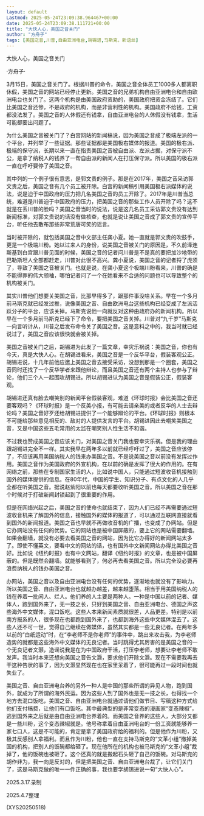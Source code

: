 ```yaml
---
layout: default
Lastmod: 2025-05-24T23:09:38.964467+00:00
date: 2025-05-24T23:09:38.111721+00:00
title: "大快人心，美国之音关门"
author: "方舟子"
tags: [美国之音,川普,自由亚洲电台,胡锡进,马斯克，新语丝]
---
```


大快人心，美国之音关门

·方舟子·

3月15日，美国之音关门了。根据川普的命令，美国之音全体员工1000多人都离职休假，美国之音的网站已经停止更新。美国之音的兄弟机构自由亚洲电台和自由欧洲电台也关门了。这两个机构是由美国政府资助的，美国政府把资金冻结了。它们比美国之音还惨，不是政府的机构，而是非营利性的机构。美国政府不给钱，工资都没法发了。美国之音的人休假还有钱拿，自由亚洲电台的人休假没有钱拿，生活可能都要出问题了。

为什么美国之音被关门了？白宫网站的新闻稿说，因为美国之音成了极端左派的一个平台，并列举了一些证据。那些证据都是美国极右媒体的报道。美国的极右派、极端的保守派，长期以来一直在指责美国之音被自由派、左派占据，对保守派不公，是拿了纳税人的钱养了一帮自由派的新闻人在打压保守派。所以美国的极右派一直在呼吁要停了美国之音。

其中列的一个例子很有意思，是郭文贵的例子。那是在2017年，美国之音采访郭文贵之后，美国之音有几个员工被开除。白宫的新闻稿引用美国极右派媒体的说法，说是迫于中国政府的压力把几名美国之音的员工开除了。2017年是川普当总统，难道是川普迫于中国政府的压力，把美国之音的那些工作人员开除了吗？这不就是在丢川普的脸吗？美国之音当时的说法，说是这几名员工采访郭文贵没有达到新闻标准，对郭文贵说的话没有做核查，也就是说让美国之音成了郭文贵的宣传平台，听任他去散布那些非常荒唐可笑的谣言。

当时被开除的，就包括美国之音中文部主任龚小夏。她一直就是郭文贵的吹鼓手，更是一个极端川粉。她以过来人的身份，说美国之音被关门的原因是，不久前泽连斯基到白宫跟川普见面的时候，美国之音的记者问川普是不是真的要把加沙地带的巴勒斯坦人全部都赶走，川普对此很不高兴。龚小夏说，美国之音的记者捋了虎须了，导致了美国之音被关门。也就是说，在龚小夏这个极端川粉看来，川普的确是不能得罪的伟大领袖，哪怕记者问了一个在她看来不合适的问题也可以导致整个的机构被关门。

其实川普他们想要关美国之音，比那早得多了，跟那件事没啥关系。早在一个多月前马斯克就已经发过推，说像美国之音、自由欧洲电台这些机构已经变成了左派活跃分子的平台，应该关掉。马斯克说他一向就反对这种由政府办的新闻机构。所以早在一个多月前马斯克已经下了命令，要把美国之音关掉。川普对“九千岁”马斯克一向言听计从，川普之后发布命令关了美国之音。这是意料之中的，我当时就已经说过了，美国之音应该很快就会被关掉。

美国之音被关门之后，胡锡进为此发了一篇文章，幸灾乐祸说：美国之音，你也有今天，真是大快人心。在胡锡进看来，美国之音是一个反华平台，假装客观公正。胡锡进说，十几年前他应邀上美国之音去接受采访，没想到那是一个圈套，美国之音同时还找了一个反华学者来跟他辩论，而且美国之音还有两个主持人也参与了辩论，他们三个人一起围攻胡锡进。所以胡锡进认为美国之音是假装公正，假装客观。

胡锡进还真有脸去嘲笑别的新闻平台假装客观，难道《环球时报》会比美国之音还要客观吗？《环球时报》是一个反美小报，有可能去请亲美的或者反华的人士去辩论吗？美国之音好歹还给胡锡进提供了一个能够辩论的平台。《环球时报》则根本不可能给那些意见相反的、敌对的人提供发言的平台。胡锡进因此去嘲笑美国之音，又是中国这些五毛常用的太监在嘲笑别人性生活不和谐。

不过我也赞成美国之音应该关门，对美国之音关门我也要幸灾乐祸。但是我的理由跟胡锡进完全不一样。其实我早在两年多以前就已经呼吁过了，美国之音应该停了，不应该再用美国纳税人的钱来办美国之音。不是说美国之音以前没有发挥过作用。美国之音作为美国政府的外宣机构，在以前的确是发挥了很大的作用的。在有网络之前，那些在专制国家生活的人，比如说中国人，只能通过短波收音机接触到国外的媒体提供的信息。在80年代，中国的学生、知识分子、有点文化的人几乎全都在听美国之音。据说赵紫阳以前也每天都要收听美国之音。所以美国之音在那个时候对于打破新闻封锁起到了很重要的作用。

但是在网络兴起之后，美国之音的使命也就结束了，因为人们已经不再需要通过短波收音机来了解国外的信息，接触国外的媒体的报道了，可以通过互联网直接就看到国外的新闻报道。美国之音也早就不再做收音机的广播，也变成了办网站。但是它办网站没有任何的优势。它的网站也是被中国屏蔽的，要上它的网站需要翻墙。如果会翻墙，就没有必要去看美国之音的网站，因为比它办得好的新闻网站太多了。即使不懂英文，要看中文的网站的话，也有国外中文新闻网站办得比美国之音好。比如说《纽约时报》也有中文网站，翻译《纽约时报》的文章，也是被中国屏蔽的。但是既然会翻墙。就能够看到了，何必再去看美国之音。所以完全没必要再浪费纳税人的钱办美国之音。

办网站，美国之音以及自由亚洲电台没有任何的优势，逐渐地也就没有了影响力。所以美国之音、自由亚洲电台也就越办越差，越来越堕落。相当于用美国纳税人的钱在养着一批闲人、烂人。他们养的人主要是两种人。一种是中国以前的记者、媒体人，跑到国外来了，无一技之长，只好到美国之音、自由亚洲电台、德国之声这些海外中文媒体，混口饭吃。这些人本来新闻素质就很差，人品更差。特别是以前南方报系的人，很多现在也都跑到国外来了，也都到海外这些中文媒体混去了。这些人还不可一世，觉得自己继续在做媒体，虽然其实都是一些无良记者。在两年多以前的“白纸运动”时，在“李老师不是你老师”的事件中，跳出来攻击我，为李老师造势的就都是这些海外中文媒体的无良记者。当时跳得尤其厉害的是美国之音的一个无良记者文灏，造谣说我是在为中国政府干活，打压李老师，想要让李老师不敢发声。我当时本来还想向美国之音告文灏，要求他们开除文灏。现在不需要我再去干这种告状的事了，因为文灏显然现在也在家里呆着了，很可能再过一段时间也就失业了。

美国之音、自由亚洲电台养的另外一种人是中国的那些所谓的异见人物，跑到国外，就成为了所谓的海外民运。因为这些人到了国外也是无一技之长，也得找一个地方去混口饭吃，美国之音、自由亚洲电台就通过请他们做节目、写稿这种方式给他们支付稿费，让他们有口饭吃。其中最典型的是非常变态的漫画家“变态辣椒”，逃到国外来之后就是由自由亚洲电台养着的。而美国之音养的这些人，大部分又都是一些川粉，这个变态辣椒就是。他号称拿着自由亚洲电台的一份工资就能够养一家七口人，这是不可能的，肯定是拿了美国政府给的福利的。但是他作为川粉，又极其反感别人拿福利。而且作为川粉，他也一直在支持马斯克的“文革小组”撤掉美国的机构，把别人的饭碗都给砸了。现在他所在的机构也被马斯克的“文革小组”裁掉了，他的饭碗也被砸了。这个还真的就是搬起石头砸了自己的饭碗。对马斯克的胡作非为，我一向是反对的，但是把美国之音、自由亚洲电台裁了，让它们关门了，这是马斯克做的唯一一件正确的事，我也要学胡锡进说一句“大快人心”。

2025.3.17.录制

2025.4.7整理

(XYS20250518)


